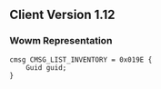 ## Client Version 1.12

### Wowm Representation
```rust,ignore
cmsg CMSG_LIST_INVENTORY = 0x019E {
    Guid guid;    
}

```
